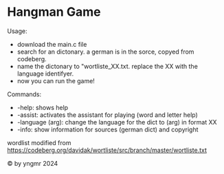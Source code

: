 <h1>Hangman Game</h1>

Usage:
- download the main.c file
- search for an dictonary. a german is in the sorce, copyed from codeberg.
- name the dictonary to "wortliste_XX.txt. replace the XX with the language identifyer.
- now you can run the game!

Commands:
- -help: shows help
- -assist: activates the assistant for playing (word and letter help)
- -language (arg): change the language for the dict to (arg) in format XX
- -info: show information for sources (german dict) and copyright

wordlist modified from https://codeberg.org/davidak/wortliste/src/branch/master/wortliste.txt 

© by yngmr 2024
